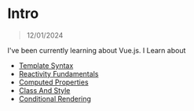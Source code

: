# Intro

> 12/01/2024

I've been currently learning about Vue.js. I Learn about

- [Template Syntax](https://vuejs.org/guide/essentials/template-syntax.html)
- [Reactivity Fundamentals](https://vuejs.org/guide/essentials/reactivity-fundamentals.html)
- [Computed Properties](https://vuejs.org/guide/essentials/computed.html)
- [Class And Style](https://vuejs.org/guide/essentials/class-and-style.html)
- [Conditional Rendering](https://vuejs.org/guide/essentials/conditional.html)
